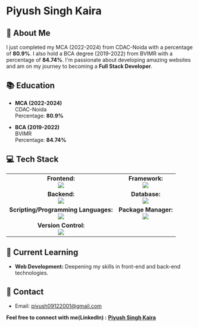 # **Piyush Singh Kaira**

## 👋 About Me
I just completed my MCA (2022-2024) from CDAC-Noida with a percentage of **80.9%**. I also hold a BCA degree (2019-2022) from BVIMR with a percentage of **84.74%**. I'm passionate about developing amazing websites and am on my journey to becoming a **Full Stack Developer**.

## 📚 Education
- **MCA (2022-2024)**  
  CDAC-Noida  
  Percentage: **80.9%**

- **BCA (2019-2022)**  
  BVIMR  
  Percentage: **84.74%**

## 💻 Tech Stack

<table align="center">
  <tr>
    <td align="center">
      <strong>Frontend:</strong><br>
      <a href="https://skillicons.dev">
        <img src="https://skillicons.dev/icons?i=js,html,css" />
      </a>
    </td>
    <td align="center">
      <strong>Framework:</strong><br>
      <a href="https://skillicons.dev">
        <img src="https://skillicons.dev/icons?i=tailwind,bootstrap" />
      </a>
    </td>
  </tr>
  <tr>
    <td align="center">
      <strong>Backend:</strong><br>
      <a href="https://skillicons.dev">
        <img src="https://skillicons.dev/icons?i=django" />
      </a>
    </td>
    <td align="center">
      <strong>Database:</strong><br>
      <a href="https://skillicons.dev">
        <img src="https://skillicons.dev/icons?i=mysql" />
      </a>
    </td>
  </tr>
  <tr>
    <td align="center">
      <strong>Scripting/Programming Languages:</strong><br>
      <a href="https://skillicons.dev">
        <img src="https://skillicons.dev/icons?i=python,cpp" />
      </a>
    </td>
    <td align="center">
      <strong>Package Manager:</strong><br>
      <a href="https://skillicons.dev">
        <img src="https://skillicons.dev/icons?i=nodejs,npm" />
      </a>
    </td>
  </tr>
  <tr>
    <td align="center">
      <strong>Version Control:</strong><br>
      <a href="https://skillicons.dev">
        <img src="https://skillicons.dev/icons?i=github,git" />
      </a>
    </td>
  </tr>
</table>


## 🌱 Current Learning
- **Web Development:** Deepening my skills in front-end and back-end technologies.

## 📧 Contact
- Email: piyush09122001@gmail.com

**Feel free to connect with me(LinkedIn) :** [**Piyush Singh Kaira**](https://www.linkedin.com/in/piyush-singh-kaira-514aa6221)






<!---
zephyrlynx/zephyrlynx is a ✨ special ✨ repository because its `README.md` (this file) appears on your GitHub profile.
You can click the Preview link to take a look at your changes.
--->
